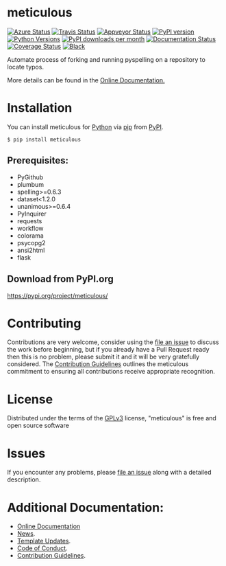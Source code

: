 # meticulous

[![Azure Status](https://dev.azure.com/timgates/timgates/_apis/build/status/timgates42.meticulous?branchName=master)](https://dev.azure.com/timgates/timgates/_build/latest?definitionId=6&branchName=master)
[![Travis Status](https://travis-ci.org/timgates42/meticulous.svg?branch=master)](https://travis-ci.org/timgates42/meticulous)
[![Appveyor Status](https://ci.appveyor.com/api/projects/status/arf9j0ri5v0kg368?svg=true)](https://ci.appveyor.com/project/timgates42/meticulous)
[![PyPI version](https://img.shields.io/pypi/v/meticulous.svg)](https://pypi.org/project/meticulous)
[![Python Versions](https://img.shields.io/pypi/pyversions/meticulous.svg)](https://pypi.org/project/meticulous)
[![PyPI downloads per month](https://img.shields.io/pypi/dm/meticulous.svg)](https://pypi.org/project/meticulous)
[![Documentation Status](https://readthedocs.org/projects/meticulous/badge/?version=latest)](https://meticulous.readthedocs.io/en/latest/?badge=latest)
[![Coverage Status](https://coveralls.io/repos/github/timgates42/meticulous/badge.svg)](https://coveralls.io/github/timgates42/meticulous/)
[![Black](https://camo.githubusercontent.com/28a51fe3a2c05048d8ca8ecd039d6b1619037326/68747470733a2f2f696d672e736869656c64732e696f2f62616467652f636f64652532307374796c652d626c61636b2d3030303030302e737667)](https://github.com/psf/black)

Automate process of forking and running pyspelling on a repository to locate typos.

More details can be found in the
[Online Documentation.](https://meticulous.readthedocs.io/en/latest/)

# Installation

You can install meticulous for
[Python](https://www.python.org/) via
[pip](https://pypi.org/project/pip/)
from [PyPI](https://pypi.org/).

```
$ pip install meticulous
```




## Prerequisites:
- PyGithub
- plumbum
- spelling>=0.6.3
- dataset<1.2.0
- unanimous>=0.6.4
- PyInquirer
- requests
- workflow
- colorama
- psycopg2
- ansi2html
- flask


## Download from PyPI.org

https://pypi.org/project/meticulous/



# Contributing

Contributions are very welcome, consider using the
[file an issue](https://github.com/timgates42/meticulous/issues)
to discuss the work before beginning, but if you already have a Pull Request
ready then this is no problem, please submit it and it will be very gratefully
considered. The [Contribution Guidelines](CONTRIBUTING.md)
outlines the meticulous commitment to ensuring all
contributions receive appropriate recognition.

# License


Distributed under the terms of the [GPLv3](https://opensource.org/licenses/GPL-3.0)
license, "meticulous" is free and open source software


# Issues

If you encounter any problems, please
[file an issue](https://github.com/timgates42/meticulous/issues)
along with a detailed description.

# Additional Documentation:

* [Online Documentation](https://meticulous.readthedocs.io/en/latest/)
* [News](NEWS.rst).
* [Template Updates](COOKIECUTTER_UPDATES.md).
* [Code of Conduct](CODE_OF_CONDUCT.md).
* [Contribution Guidelines](CONTRIBUTING.md).
